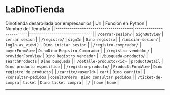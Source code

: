 # LaDinoTienda
Dinotienda desarollada por empresaurios
| Url                                  | Función en Python       | Nombre del Template           |
|--------------------------------------|-------------------------|-------------------------------|
| `/cerrar-sesion/`                    | `SignOutView`           | `cerrar sesion`               |
| `/registro/`                         | `signIn`                | `Dino registro`               |
| `/iniciar-sesion/`                   | `logIn.as_view()`       | `Dino iniciar sesion`         |
| `/registro-comprador/`               | `buyerFormView`         | `DinoDino Registro Comprador` |
| `/registro-vendedor/`                | `providerFormView`      | `Dino Registro vendedor`      |
| `/busqueda-producto/`                | `searchProducts`        | `Dino busqueda`               |
| `/detalle-producto/<id>`             | `productDetail`         | `Dino producto especifico`    |
| `/registro-producto/`                | `ProductsFormView`      | `Dino registro de producto`   |
| `/carrito/<userId>`                  | `cart`                  | `Dino carrito`                |
| `/consultar-pedidos`                 | `cosultOrders`          | `Dino consultar pedidos`      |
| `/ticket-de-compra`                  | `ticket`                | `Dino ticket compra`          |
| `/`                                  | `home`                  | `home`                        |


--------------------------------------------------------------------